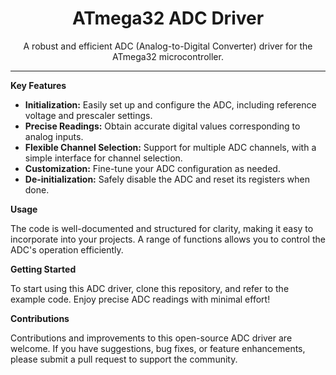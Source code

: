 <!-- ATmega32 ADC Driver -->

<h1 align="center">ATmega32 ADC Driver</h1>

<p align="center">
  A robust and efficient ADC (Analog-to-Digital Converter) driver for the ATmega32 microcontroller.
</p>

---

**Key Features**

- **Initialization:** Easily set up and configure the ADC, including reference voltage and prescaler settings.
- **Precise Readings:** Obtain accurate digital values corresponding to analog inputs.
- **Flexible Channel Selection:** Support for multiple ADC channels, with a simple interface for channel selection.
- **Customization:** Fine-tune your ADC configuration as needed.
- **De-initialization:** Safely disable the ADC and reset its registers when done.

**Usage**

The code is well-documented and structured for clarity, making it easy to incorporate into your projects. A range of functions allows you to control the ADC's operation efficiently.

**Getting Started**

To start using this ADC driver, clone this repository, and refer to the example code. Enjoy precise ADC readings with minimal effort!

**Contributions**

Contributions and improvements to this open-source ADC driver are welcome. If you have suggestions, bug fixes, or feature enhancements, please submit a pull request to support the community.

<div align="
